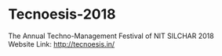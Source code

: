 # Tecnoesis-2018
The Annual Techno-Management Festival of
NIT SILCHAR 2018<br>
Website Link: http://tecnoesis.in/

